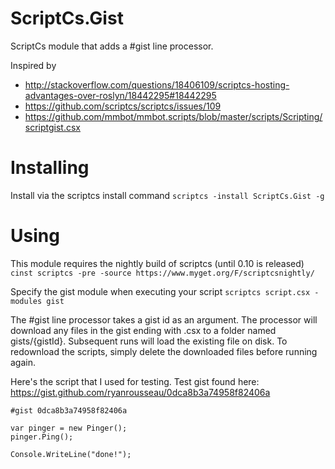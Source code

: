ScriptCs.Gist
=============

ScriptCs module that adds a #gist line processor.

Inspired by
* http://stackoverflow.com/questions/18406109/scriptcs-hosting-advantages-over-roslyn/18442295#18442295
* https://github.com/scriptcs/scriptcs/issues/109
* https://github.com/mmbot/mmbot.scripts/blob/master/scripts/Scripting/scriptgist.csx

Installing
==========
Install via the scriptcs install command `scriptcs -install ScriptCs.Gist -g`

Using
=====
This module requires the nightly build of scriptcs (until 0.10 is released) `cinst scriptcs -pre -source https://www.myget.org/F/scriptcsnightly/`


Specify the gist module when executing your script `scriptcs script.csx -modules gist`

The #gist line processor takes a gist id as an argument.  The processor will download any files in the gist ending with .csx to a folder named gists/{gistId}.  Subsequent runs will load the existing file on disk.  To redownload the scripts, simply delete the downloaded files before running again.

Here's the script that I used for testing.  Test gist found here: https://gist.github.com/ryanrousseau/0dca8b3a74958f82406a

    #gist 0dca8b3a74958f82406a

    var pinger = new Pinger();
    pinger.Ping();

    Console.WriteLine("done!");
